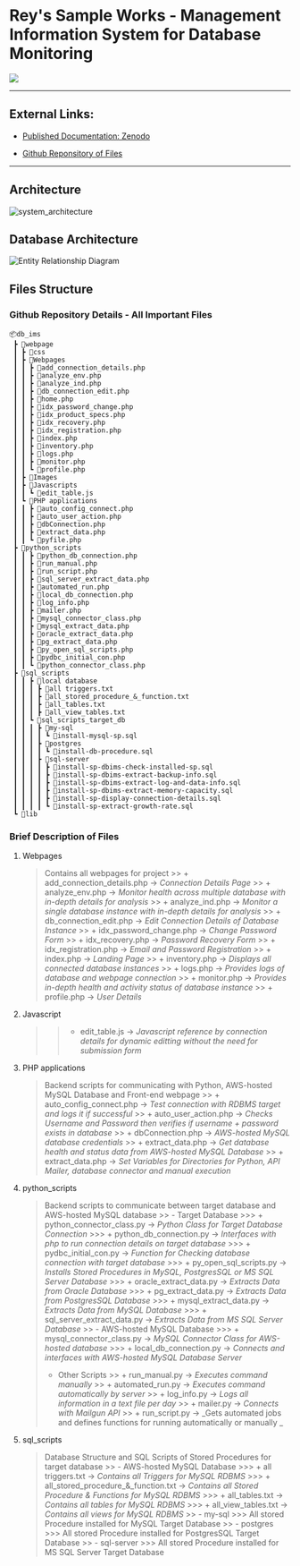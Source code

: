 # Rey's Sample Works - Management Information System for Database Monitoring

<a href="https://reytorremis.github.io/rey_sample_works/"><img src="https://img.shields.io/badge/HOME%20GitHub-0068cb" /></a>

---
## External Links:

- [Published Documentation: Zenodo](https://zenodo.org/records/8176445)

- [Github Reponsitory of Files](https://github.com/reytorremis/dm_ims_work_sample/tree/main)

---
## Architecture

![system_architecture](system_architecture.png "System Architecture")

## Database Architecture

![Entity Relationship Diagram](erd.png "Entity Relationship Diagram")


## Files Structure

### Github Repository Details - All Important Files


```
📦db_ims
 ┣ 📂webpage
 ┃ ┣ 📂css
 ┃ ┣ 📂Webpages
 ┃ ┃ ┣ 📜add_connection_details.php
 ┃ ┃ ┣ 📜analyze_env.php
 ┃ ┃ ┣ 📜analyze_ind.php
 ┃ ┃ ┣ 📜db_connection_edit.php
 ┃ ┃ ┣ 📜home.php
 ┃ ┃ ┣ 📜idx_password_change.php
 ┃ ┃ ┣ 📜idx_product_specs.php
 ┃ ┃ ┣ 📜idx_recovery.php
 ┃ ┃ ┣ 📜idx_registration.php
 ┃ ┃ ┣ 📜index.php
 ┃ ┃ ┣ 📜inventory.php
 ┃ ┃ ┣ 📜logs.php
 ┃ ┃ ┣ 📜monitor.php
 ┃ ┃ ┗ 📜profile.php
 ┃ ┣ 📂Images
 ┃ ┣ 📂Javascripts
 ┃ ┃ ┗ 📜edit_table.js
 ┃ ┗ 📂PHP applications
 ┃ ┃ ┣ 📜auto_config_connect.php
 ┃ ┃ ┣ 📜auto_user_action.php
 ┃ ┃ ┣ 📜dbConnection.php
 ┃ ┃ ┣ 📜extract_data.php
 ┃ ┃ ┗ 📜pyfile.php
 ┣ 📂python_scripts
 ┃ ┃ ┣ 📜python_db_connection.php
 ┃ ┃ ┣ 📜run_manual.php
 ┃ ┃ ┣ 📜run_script.php
 ┃ ┃ ┣ 📜sql_server_extract_data.php
 ┃ ┃ ┣ 📜automated_run.php
 ┃ ┃ ┣ 📜local_db_connection.php
 ┃ ┃ ┣ 📜log_info.php
 ┃ ┃ ┣ 📜mailer.php
 ┃ ┃ ┣ 📜mysql_connector_class.php
 ┃ ┃ ┣ 📜mysql_extract_data.php
 ┃ ┃ ┣ 📜oracle_extract_data.php
 ┃ ┃ ┣ 📜pg_extract_data.php
 ┃ ┃ ┣ 📜py_open_sql_scripts.php
 ┃ ┃ ┣ 📜pydbc_initial_con.php
 ┃ ┃ ┗ 📜python_connector_class.php
 ┣ 📂sql_scripts
 ┃ ┃ ┣ 📂local database
 ┃ ┃ ┃ ┣ 📜all triggers.txt
 ┃ ┃ ┃ ┣ 📜all_stored_procedure_&_function.txt
 ┃ ┃ ┃ ┣ 📜all_tables.txt
 ┃ ┃ ┃ ┣ 📜all_view_tables.txt
 ┃ ┃ ┗ 📂sql_scripts_target_db
 ┃ ┃ ┃ ┣ 📂my-sql
 ┃ ┃ ┃ ┃ ┗ 📜install-mysql-sp.sql
 ┃ ┃ ┃ ┣ 📂postgres
 ┃ ┃ ┃ ┃ ┗ 📜install-db-procedure.sql
 ┃ ┃ ┃ ┣ 📂sql-server
 ┃ ┃ ┃ ┃ ┣ 📜install-sp-dbims-check-installed-sp.sql
 ┃ ┃ ┃ ┃ ┣ 📜install-sp-dbims-extract-backup-info.sql
 ┃ ┃ ┃ ┃ ┣ 📜install-sp-dbims-extract-log-and-data-info.sql
 ┃ ┃ ┃ ┃ ┣ 📜install-sp-dbims-extract-memory-capacity.sql
 ┃ ┃ ┃ ┃ ┣ 📜install-sp-display-connection-details.sql
 ┃ ┃ ┃ ┃ ┗ 📜install-sp-extract-growth-rate.sql
 ┗ 📂lib
```

### Brief Description of Files

1. Webpages
    > Contains all webpages for project
        >> + add_connection_details.php &rarr; _Connection Details Page_
        >> + analyze_env.php &rarr; _Monitor health across multiple database with in-depth details for analysis_
        >> + analyze_ind.php &rarr; _Monitor a single database instance with in-depth details for analysis_
        >> + db_connection_edit.php &rarr; _Edit Connection Details of Database Instance_
        >> + idx_password_change.php &rarr; _Change Password Form_
        >> + idx_recovery.php &rarr; _Password Recovery Form_
        >> + idx_registration.php &rarr; _Email and Password Registration_
        >> + index.php &rarr; _Landing Page_
        >> + inventory.php &rarr; _Displays all connected database instances_
        >> + logs.php &rarr; _Provides logs of database and webpage connection_
        >> + monitor.php &rarr; _Provides in-depth health and activity status of database instance_
        >> + profile.php &rarr; _User Details_

2. Javascript
    >> + edit_table.js &rarr; _Javascript reference by connection details for dynamic editting without the need for submission form_

3. PHP applications
    > Backend scripts for communicating with Python, AWS-hosted MySQL Database and Front-end webpage
        >> + auto_config_connect.php &rarr; _Test connection with RDBMS target and logs it if successful_
        >> + auto_user_action.php &rarr; _Checks Username and Password then verifies if username + password exists in database_
        >> + dbConnection.php &rarr; _AWS-hosted MySQL database credentials_
        >> + extract_data.php &rarr; _Get database health and status data from AWS-hosted MySQL Database_
        >> + extract_data.php &rarr; _Set Variables for Directories for Python, API Mailer, database connector and manual execution_

4. python_scripts
    > Backend scripts to communicate between target database and AWS-hosted MySQL database
        >> - Target Database
        >>> + python_connector_class.py &rarr; _Python Class for Target Database Connection_
        >>> + python_db_connection.py &rarr; _Interfaces with php to run connection details on target database_
        >>> + pydbc_initial_con.py &rarr; _Function for Checking database connection with target database_
        >>> + py_open_sql_scripts.py &rarr; _Installs Stored Procedures in MySQL, PostgresSQL or MS SQL Server Database_
        >>> + oracle_extract_data.py &rarr; _Extracts Data from Oracle Database_
        >>> + pg_extract_data.py &rarr; _Extracts Data from PostgresSQL Database_
        >>> + mysql_extract_data.py &rarr; _Extracts Data from MySQL Database_
        >>> + sql_server_extract_data.py &rarr; _Extracts Data from MS SQL Server Database_
        >> - AWS-hosted MySQL Database
        >>> + mysql_connector_class.py &rarr; _MySQL Connector Class for AWS-hosted database_
        >>> + local_db_connection.py &rarr; _Connects and interfaces with AWS-hosted MySQL Database Server_
    > - Other Scripts
        >> + run_manual.py &rarr; _Executes command manually_
        >> + automated_run.py &rarr; _Executes command automatically by server_
        >> + log_info.py &rarr; _Logs all information in a text file per day_
        >> + mailer.py &rarr; _Connects with Mailgun API_
        >> + run_script.py &rarr; _Gets automated jobs and defines functions for running automatically or manually _

5. sql_scripts
    > Database Structure and SQL Scripts of Stored Procedures for target database 
        >> - AWS-hosted MySQL Database
        >>> + all triggers.txt &rarr; _Contains all Triggers for MySQL RDBMS_
        >>> + all_stored_procedure_&_function.txt &rarr; _Contains all Stored Procedure & Functions for MySQL RDBMS_
        >>> + all_tables.txt &rarr; _Contains all tables for MySQL RDBMS_
        >>> + all_view_tables.txt &rarr; _Contains all views for MySQL RDBMS_
        >> - my-sql
        >>> All stored Procedure installed for MySQL Target Database
        >> - postgres
        >>> All stored Procedure installed for PostgresSQL Target Database
        >> - sql-server
        >>> All stored Procedure installed for MS SQL Server Target Database
